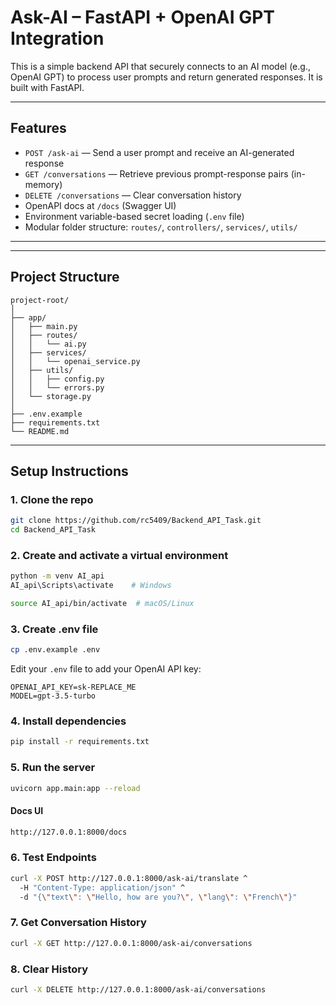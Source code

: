 # Ask-AI – FastAPI + OpenAI GPT Integration

This is a simple backend API that securely connects to an AI model (e.g., OpenAI GPT) to process user prompts and return generated responses. It is built with FastAPI.

---

##  Features

- `POST /ask-ai` — Send a user prompt and receive an AI-generated response
- `GET /conversations` — Retrieve previous prompt-response pairs (in-memory)
- `DELETE /conversations` — Clear conversation history
- OpenAPI docs at `/docs` (Swagger UI)
- Environment variable-based secret loading (`.env` file)
- Modular folder structure: `routes/`, `controllers/`, `services/`, `utils/`

---

---

## Project Structure

```
project-root/
│
├── app/
│   ├── main.py
│   ├── routes/
│   │   └── ai.py
│   ├── services/
│   │   └── openai_service.py
│   ├── utils/
│   │   ├── config.py
│   │   └── errors.py
│   └── storage.py
│
├── .env.example
├── requirements.txt
└── README.md
```

---

## Setup Instructions

### 1. Clone the repo

```bash
git clone https://github.com/rc5409/Backend_API_Task.git
cd Backend_API_Task
```

### 2. Create and activate a virtual environment
```bash
python -m venv AI_api
AI_api\Scripts\activate    # Windows
```

```bash
source AI_api/bin/activate  # macOS/Linux
```

### 3. Create .env file
```bash
cp .env.example .env
```

Edit your `.env` file to add your OpenAI API key:

```
OPENAI_API_KEY=sk-REPLACE_ME
MODEL=gpt-3.5-turbo
```


### 4. Install dependencies
```bash
pip install -r requirements.txt
```

### 5. Run the server
```bash
uvicorn app.main:app --reload
```

#### Docs UI
```bash
http://127.0.0.1:8000/docs
```

### 6. Test Endpoints
```bash
curl -X POST http://127.0.0.1:8000/ask-ai/translate ^
  -H "Content-Type: application/json" ^
  -d "{\"text\": \"Hello, how are you?\", \"lang\": \"French\"}"
```

### 7. Get Conversation History
```bash
curl -X GET http://127.0.0.1:8000/ask-ai/conversations
```

### 8. Clear History

```bash
curl -X DELETE http://127.0.0.1:8000/ask-ai/conversations

```










